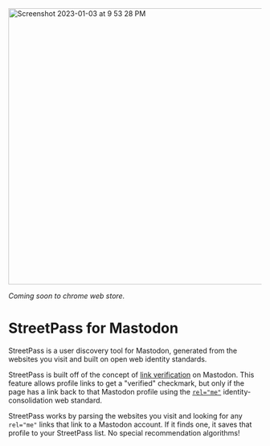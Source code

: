 <img width="550" alt="Screenshot 2023-01-03 at 9 53 28 PM" src="https://user-images.githubusercontent.com/4934193/210492726-c8f29135-256a-4c1a-a1b7-9b3d0f64dbc8.png">

_Coming soon to chrome web store._

# StreetPass for Mastodon

StreetPass is a user discovery tool for Mastodon, generated from the websites you visit and built on open web identity standards.

StreetPass is built off of the concept of [link verification](https://docs.joinmastodon.org/user/profile/#verification) on Mastodon. This feature allows profile links to get a "verified" checkmark, but only if the page has a link back to that Mastodon profile using the [`rel="me"`](https://docs.joinmastodon.org/user/profile/#verification) identity-consolidation web standard.

StreetPass works by parsing the websites you visit and looking for any `rel="me"` links that link to a Mastodon account. If it finds one, it saves that profile to your StreetPass list. No special recommendation algorithms!
